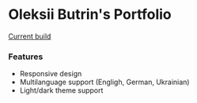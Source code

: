 # Oleksii Butrin's Portfolio

[Current build](https://butrin.vercel.app/)

### Features

- Responsive design
- Multilanguage support (Engligh, German, Ukrainian)
- Light/dark theme support
